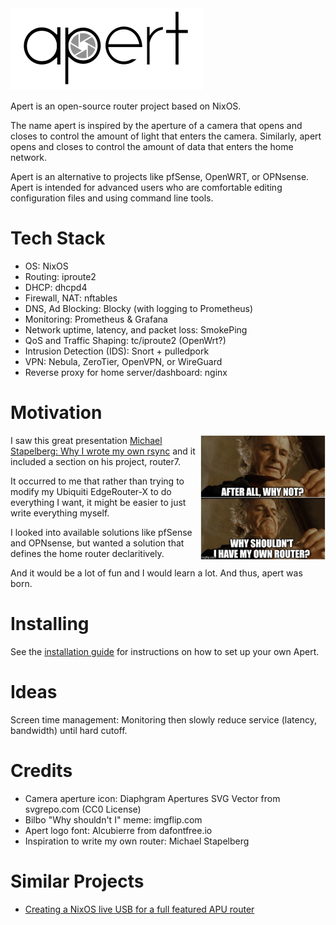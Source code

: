 <img src="assets/logo-integrated.png" alt="Aperture logo" />

Apert is an open-source router project based on NixOS.

The name apert is inspired by the aperture of a camera that opens and closes to
control the amount of light that enters the camera. Similarly, apert opens and
closes to control the amount of data that enters the home network.

Apert is an alternative to projects like pfSense, OpenWRT, or OPNsense. Apert
is intended for advanced users who are comfortable editing configuration files
and using command line tools.

# Tech Stack

* OS: NixOS
* Routing: iproute2
* DHCP: dhcpd4
* Firewall, NAT: nftables
* DNS, Ad Blocking: Blocky (with logging to Prometheus)
* Monitoring: Prometheus & Grafana
* Network uptime, latency, and packet loss: SmokePing
* QoS and Traffic Shaping: tc/iproute2 (OpenWrt?)
* Intrusion Detection (IDS): Snort + pulledpork
* VPN: Nebula, ZeroTier, OpenVPN, or WireGuard
* Reverse proxy for home server/dashboard: nginx

# Motivation

<img src="assets/bilbo.jpg" alt="Why shouldn't I have my own router?" align="right" style="width: 200px;" />

I saw this great presentation [Michael Stapelberg: Why I wrote my own
rsync](https://www.youtube.com/watch?v=wpwObdgemoE) and it included a section
on his project, router7.

It occurred to me that rather than trying to modify my Ubiquiti EdgeRouter-X to
do everything I want, it might be easier to just write everything myself.

I looked into available solutions like pfSense and OPNsense, but wanted a
solution that defines the home router declaritively.

And it would be a lot of fun and I would learn a lot. And thus, apert was born.

# Installing

See the [installation guide](INSTALL.md) for instructions on how to set up your
own Apert.

# Ideas

Screen time management: Monitoring then slowly reduce service (latency, bandwidth) until hard cutoff.

# Credits

* Camera aperture icon: Diaphgram Apertures SVG Vector from svgrepo.com (CC0 License)
* Bilbo "Why shouldn't I" meme: imgflip.com
* Apert logo font: Alcubierre from dafontfree.io
* Inspiration to write my own router: Michael Stapelberg

# Similar Projects

* [Creating a NixOS live USB for a full featured APU router](https://dataswamp.org/~solene/2022-08-03-nixos-with-live-usb-router.html)
